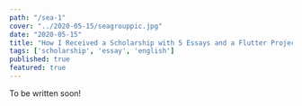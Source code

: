 ```yaml
---
path: "/sea-1"
cover: "../2020-05-15/seagrouppic.jpg"
date: "2020-05-15"
title: "How I Received a Scholarship with 5 Essays and a Flutter Project"
tags: ['scholarship', 'essay', 'english']
published: true
featured: true
---
```


To be written soon!